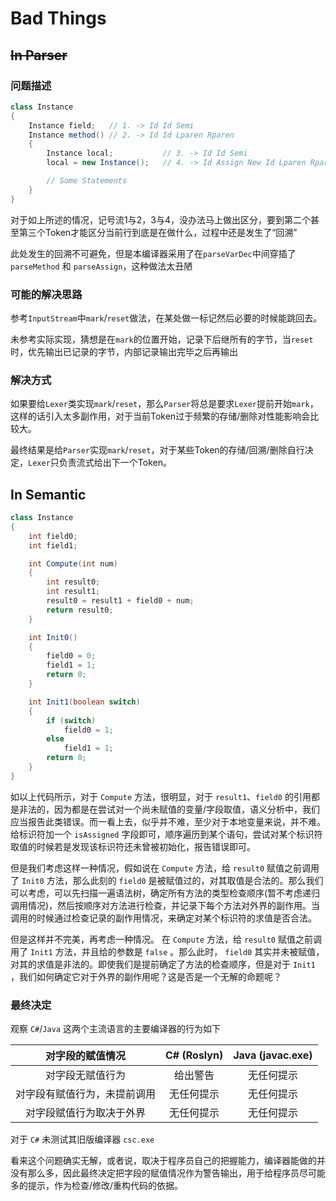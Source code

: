 # Bad Things

## ~~In Parser~~

### 问题描述

```java
class Instance
{
    Instance field;   // 1. -> Id Id Semi
    Instance method() // 2. -> Id Id Lparen Rparen
    {
        Instance local;           // 3. -> Id Id Semi
        local = new Instance();   // 4. -> Id Assign New Id Lparen Rparen Semi

        // Some Statements
    }
}
```

对于如上所述的情况，记号流1与2，3与4，没办法马上做出区分，要到第二个甚至第三个Token才能区分当前行到底是在做什么，过程中还是发生了“回溯”

此处发生的回溯不可避免，但是本编译器采用了在`parseVarDec`中间穿插了`parseMethod` 和 `parseAssign`，这种做法太丑陋

### 可能的解决思路

参考`InputStream`中`mark`/`reset`做法，在某处做一标记然后必要的时候能跳回去。

未参考实际实现，猜想是在`mark`的位置开始，记录下后继所有的字节，当`reset`时，优先输出已记录的字节，内部记录输出完毕之后再输出

### 解决方式

如果要给`Lexer`类实现`mark`/`reset`，那么`Parser`将总是要求`Lexer`提前开始`mark`，这样的话引入太多副作用，对于当前Token过于频繁的存储/删除对性能影响会比较大。

最终结果是给`Parser`实现`mark`/`reset`，对于某些Token的存储/回溯/删除自行决定，`Lexer`只负责流式给出下一个Token。

## In Semantic

```java
class Instance
{
    int field0;
    int field1;

    int Compute(int num)
    {
        int result0;
        int result1;
        result0 = result1 + field0 + num;
        return result0;
    }

    int Init0()
    {
        field0 = 0;
        field1 = 1;
        return 0;
    }

    int Init1(boolean switch)
    {
        if (switch)
            field0 = 1;
        else
            field1 = 1;
        return 0;
    }
}
```

如以上代码所示，对于 `Compute` 方法，很明显，对于 `result1`、`field0` 的引用都是非法的，因为都是在尝试对一个尚未赋值的变量/字段取值，语义分析中，我们应当报告此类错误。而一看上去，似乎并不难，至少对于本地变量来说，并不难。给标识符加一个 `isAssigned` 字段即可，顺序遍历到某个语句，尝试对某个标识符取值的时候若是发现该标识符还未曾被初始化，报告错误即可。

但是我们考虑这样一种情况，假如说在 `Compute` 方法，给 `result0` 赋值之前调用了 `Init0` 方法，那么此刻的 `field0` 是被赋值过的，对其取值是合法的。那么我们可以考虑，可以先扫描一遍语法树，确定所有方法的类型检查顺序(暂不考虑递归调用情况)，然后按顺序对方法进行检查，并记录下每个方法对外界的副作用。当调用的时候通过检查记录的副作用情况，来确定对某个标识符的求值是否合法。

但是这样并不完美，再考虑一种情况。 在 `Compute` 方法，给 `result0` 赋值之前调用了 `Init1` 方法，并且给的参数是 `false` 。那么此时， `field0` 其实并未被赋值，对其的求值是非法的。即使我们是提前确定了方法的检查顺序，但是对于 `Init1` ，我们如何确定它对于外界的副作用呢？这是否是一个无解的命题呢？

### 最终决定

观察 `C#`/`Java` 这两个主流语言的主要编译器的行为如下

| 对字段的赋值情况 | C# (Roslyn) | Java (javac.exe) |
|:---:|:---:|:---:|
| 对字段无赋值行为 | 给出警告 | 无任何提示|
| 对字段有赋值行为，未提前调用 | 无任何提示 | 无任何提示 |
| 对字段赋值行为取决于外界 | 无任何提示 | 无任何提示 |

对于 `C#` 未测试其旧版编译器 `csc.exe`

看来这个问题确实无解，或者说，取决于程序员自己的把握能力，编译器能做的并没有那么多，因此最终决定把字段的赋值情况作为警告输出，用于给程序员尽可能多的提示，作为检查/修改/重构代码的依据。